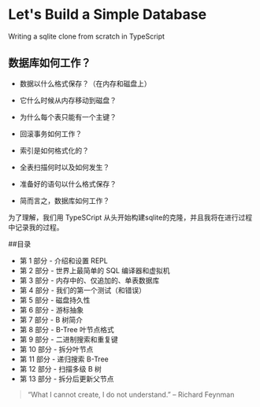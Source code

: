 # Let's Build a Simple Database

Writing a sqlite clone from scratch in TypeScript

## 数据库如何工作？

- 数据以什么格式保存？（在内存和磁盘上）
- 它什么时候从内存移动到磁盘？
- 为什么每个表只能有一个主键？
- 回滚事务如何工作？
- 索引是如何格式化的？
- 全表扫描何时以及如何发生？
- 准备好的语句以什么格式保存？

- 简而言之，数据库如何工作？

为了理解，我们用 TypeSCript 从头开始构建sqlite的克隆，并且我将在进行过程中记录我的过程。

##目录

- 第 1 部分 - 介绍和设置 REPL
- 第 2 部分 - 世界上最简单的 SQL 编译器和虚拟机
- 第 3 部分 - 内存中的、仅追加的、单表数据库
- 第 4 部分 - 我们的第一个测试（和错误）
- 第 5 部分 - 磁盘持久性
- 第 6 部分 - 游标抽象
- 第 7 部分 - B 树简介
- 第 8 部分 - B-Tree 叶节点格式
- 第 9 部分 - 二进制搜索和重复键
- 第 10 部分 - 拆分叶节点
- 第 11 部分 - 递归搜索 B-Tree
- 第 12 部分 - 扫描多级 B 树
- 第 13 部分 - 拆分后更新父节点


> “What I cannot create, I do not understand.” – Richard Feynman